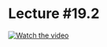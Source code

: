 # Lecture #19.2

[![Watch the video](https://img.youtube.com/vi/F_806eRoceA/0.jpg)](https://www.youtube.com/watch?v=F_806eRoceA&list=PLoROMvodv4rPzLcXBhbCFt8ahPrQGFSmN&index=54)
